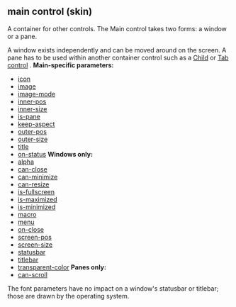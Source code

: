 ## main control (skin)


A container for other controls. The Main control takes two
forms: a window or a pane. 

A window exists independently and
can be moved around on the screen. A pane has to be used within another
container control such as a [Child](/ref/skin/control/child.md)  or [Tab
control](/ref/skin/control/tab.md) .
**Main-specific parameters:**
+   [icon](/ref/skin/param/icon.md) 
+   [image](/ref/skin/param/image.md) 
+   [image-mode](/ref/skin/param/image-mode.md) 
+   [inner-pos](/ref/skin/param/inner-size.md) 
+   [inner-size](/ref/skin/param/inner-size.md) 
+   [is-pane](/ref/skin/param/is-pane.md) 
+   [keep-aspect](/ref/skin/param/keep-aspect.md) 
+   [outer-pos](/ref/skin/param/outer-pos.md) 
+   [outer-size](/ref/skin/param/outer-size.md) 
+   [title](/ref/skin/param/title.md) 
+   [on-status](/ref/skin/param/on-status.md) 
**Windows only:**
+   [alpha](/ref/skin/param/alpha.md) 
+   [can-close](/ref/skin/param/can-close.md) 
+   [can-minimize](/ref/skin/param/can-minimize.md) 
+   [can-resize](/ref/skin/param/can-resize.md) 
+   [is-fullscreen](/ref/skin/param/is-fullscreen.md) 
+   [is-maximized](/ref/skin/param/is-maximized.md) 
+   [is-minimized](/ref/skin/param/is-minimized.md) 
+   [macro](/ref/skin/param/macro.md) 
+   [menu](/ref/skin/param/menu.md) 
+   [on-close](/ref/skin/param/on-close.md) 
+   [screen-pos](/ref/skin/param/screen-pos.md) 
+   [screen-size](/ref/skin/param/screen-size.md) 
+   [statusbar](/ref/skin/param/statusbar.md) 
+   [titlebar](/ref/skin/param/titlebar.md) 
+   [transparent-color](/ref/skin/param/transparent-color.md) 
**Panes only:**
+   [can-scroll](/ref/skin/param/can-scroll.md) 

The font parameters have no impact on a window\'s statusbar or
titlebar; those are drawn by the operating system.